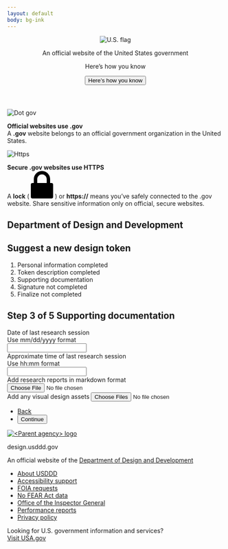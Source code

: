 ```yaml
---
layout: default
body: bg-ink
---
```


<section class="usa-banner" aria-label="Official government website">
  <div class="usa-accordion">
    <header class="usa-banner__header">
      <div class="usa-banner__inner">
        <div class="grid-col-auto">
          <img class="usa-banner__header-flag" src="{{ site.baseurl }}/assets/uswds/img/us_flag_small.png" alt="U.S. flag">
        </div>
        <div class="grid-col-fill tablet:grid-col-auto">
          <p class="usa-banner__header-text">An official website of the United States government</p>
          <p class="usa-banner__header-action" aria-hidden="true">Here’s how you know</p>
        </div>
        <button class="usa-accordion__button usa-banner__button"
          aria-expanded="false" aria-controls="gov-banner">
          <span class="usa-banner__button-text">Here’s how you know</span>
        </button>
      </div>
    </header>
    <div class="usa-banner__content usa-accordion__content" id="gov-banner">
      <div class="grid-row grid-gap-lg">
        <div class="usa-banner__guidance tablet:grid-col-6">
          <img class="usa-banner__icon usa-media-block__img" src="{{ site.baseurl }}/assets/uswds/img/icon-dot-gov.svg" role="img" alt="Dot gov">
          <div class="usa-media-block__body">
            <p>
              <strong>Official websites use .gov</strong>
              <br/>
              A <strong>.gov</strong> website belongs to an official government organization in the United States.
            </p>
          </div>
        </div>
        <div class="usa-banner__guidance tablet:grid-col-6">
          <img class="usa-banner__icon usa-media-block__img" src="{{ site.baseurl }}/assets/uswds/img/icon-https.svg" role="img" alt="Https">
          <div class="usa-media-block__body">
            <p>
              <strong>Secure .gov websites use HTTPS</strong>
              <br/>
              A <strong>lock</strong> (
<span class="icon-lock"><svg xmlns="http://www.w3.org/2000/svg" width="52" height="64" viewBox="0 0 52 64" class="usa-banner__lock-image" role="img" aria-labelledby="banner-lock-title banner-lock-description"><title id="banner-lock-title">Lock</title><desc id="banner-lock-description">A locked padlock</desc><path fill="#000000" fill-rule="evenodd" d="M26 0c10.493 0 19 8.507 19 19v9h3a4 4 0 0 1 4 4v28a4 4 0 0 1-4 4H4a4 4 0 0 1-4-4V32a4 4 0 0 1 4-4h3v-9C7 8.507 15.507 0 26 0zm0 8c-5.979 0-10.843 4.77-10.996 10.712L15 19v9h22v-9c0-6.075-4.925-11-11-11z"/></svg></span>
) or <strong>https://</strong> means you’ve safely connected to the .gov website. Share sensitive information only on official, secure websites.
            </p>
          </div>
        </div>
      </div>
    </div>
  </div>
</section>

<section class="grid-container padding-bottom-6">
  <div class="headers">
    <h1 class="text-white margin-bottom-0">Department of Design and Development</h1>
    <h2 class="text-white text-light font-sans-xl margin-top-0 text-secondary-light">Suggest a new design token</h2>
  </div>

  <div class="usa-step-indicator usa-step-indicator--counters" aria-label="progress">
    <ol class="usa-step-indicator__segments">
      <li class="usa-step-indicator__segment usa-step-indicator__segment--complete">
        <span class="usa-step-indicator__segment-label">Personal information <span class="usa-sr-only">completed</span></span>
      </li>
      <li class="usa-step-indicator__segment usa-step-indicator__segment--complete">
        <span class="usa-step-indicator__segment-label">Token description <span class="usa-sr-only">completed</span></span>
      </li>
      <li class="usa-step-indicator__segment usa-step-indicator__segment--current" aria-current="true">
        <span class="usa-step-indicator__segment-label">Supporting documentation</span>
      </li>
      <li class="usa-step-indicator__segment">
        <span class="usa-step-indicator__segment-label">Signature <span class="usa-sr-only">not completed</span></span>
      </li>
      <li class="usa-step-indicator__segment">
        <span class="usa-step-indicator__segment-label">Finalize <span class="usa-sr-only">not completed</span></span>
      </li>
      <!--
      <li class="usa-step-indicator__segment">
        <span class="usa-step-indicator__segment-label">Review and submit <span class="usa-sr-only">not completed</span></span>
      </li>
      <li class="usa-step-indicator__segment">
        <span class="usa-step-indicator__segment-label">Feedback <span class="usa-sr-only">not completed</span></span>
      </li>
      -->
    </ol>
    <div class="usa-step-indicator__header">
      <h2 class="usa-step-indicator__heading">
        <span class="usa-step-indicator__heading-counter">
          <span class="usa-sr-only">Step</span>
          <span class="usa-step-indicator__current-step">3</span>
          <span class="usa-step-indicator__total-steps">of 5</span>
        </span>
        <span class="usa-step-indicator__heading-text">Supporting documentation</span>
      </h2>
    </div>
  </div>

  <div class="padding-x-3 padding-y-5 bg-secondary-lightest radius-lg maxw-tablet">
    <div class="usa-form-group maxw-mobile">
      <label class="usa-label margin-top-0" id="appointment-date-label" for="appointment-date">Date of last research session</label>
      <div class="usa-hint" id="appointment-date-hint">Use mm/dd/yyyy format</div>
      <div class="usa-date-picker">
        <input
          class="usa-input"
          id="appointment-date"
          name="appointment-date"
          type="text"
          aria-describedby="appointment-date-label appointment-date-hint">
      </div>
    </div>
    <div class="usa-form-group">
      <label class="usa-label" id="appointment-time-label" for="appointment-time">Approximate time of last research session</label>
      <div class="usa-hint" id="appointment-time-hint">Use hh:mm format</div>
      <div class="usa-time-picker">
        <input class="usa-input" id="appointment-time" name="appointment-time" type="text" aria-describedby="appointment-time-label appointment-time-hint">
      </div>
    </div>
    <div class="usa-form-group">
      <label class="usa-label" for="file-input-rr">Add research reports in markdown format</label>
      <input id="file-input-rr"
        class="usa-file-input"
        type="file"
        name="file-input-rr"
        />
    </div>
    <div class="usa-form-group">
      <label class="usa-label" for="file-input-visual">Add any visual design assets</label>
      <input id="file-input-visual"
        class="usa-file-input"
        type="file"
        name="file-input-visual"
        multiple
        />
    </div>
  </div>

  <ul class="usa-button-group margin-top-3">
    <li class="usa-button-group__item">
      <a href="#" class="usa-button usa-button--inverse usa-button--outline">Back</a>
    </li>
    <li class="usa-button-group__item">
      <button class="usa-button">Continue</button>
    </li>
  </ul>

</section>

<div class="usa-identifier">
  <section
    class="usa-identifier__section usa-identifier__section--masthead"
    aria-label="Agency identifier">
    <div class="usa-identifier__container"><div class="usa-identifier__logos">
        <a href="javascript:void(0);" class="usa-identifier__logo">
          <img
            class="usa-identifier__logo-img"
            src="{{ site.baseurl }}/assets/uswds/img/circle-gray-20.svg"
            alt="&lt;Parent agency&gt; logo"
            role="img">
        </a></div><div class="usa-identifier__identity" aria-label="Agency description">
        <p class="usa-identifier__identity-domain">design.usddd.gov</p>
        <p class="usa-identifier__identity-disclaimer">An official website of the <a href="javascript:void(0);">Department of Design and Development</a></p>
      </div>
    </div>
  </section>
  <nav class="usa-identifier__section usa-identifier__section--required-links" aria-label="Important links">
    <div class="usa-identifier__container">
      <ul class="usa-identifier__required-links-list">
        <li class="usa-identifier__required-links-item">
          <a href="javascript:void(0);" class="usa-identifier__required-link">About USDDD</a>
        </li>
        <li class="usa-identifier__required-links-item">
          <a href="javascript:void(0);"
            class="usa-identifier__required-link">Accessibility support</a>
        </li>
        <li class="usa-identifier__required-links-item">
          <a href="javascript:void(0);"
            class="usa-identifier__required-link usa-link">FOIA requests</a>
        </li>
        <li class="usa-identifier__required-links-item">
          <a href="javascript:void(0);"
            class="usa-identifier__required-link usa-link">No FEAR Act data</a>
        </li>
        <li class="usa-identifier__required-links-item">
          <a href="javascript:void(0);" class="usa-identifier__required-link usa-link">Office of the Inspector General</a>
        </li>
        <li class="usa-identifier__required-links-item">
          <a href="javascript:void(0);" class="usa-identifier__required-link usa-link">Performance reports</a>
        </li>
        <li class="usa-identifier__required-links-item">
          <a href="javascript:void(0);" class="usa-identifier__required-link usa-link">Privacy policy</a>
        </li>
      </ul>
    </div>
  </nav>
  <section class="usa-identifier__section usa-identifier__section--usagov" aria-label="U.S. government information and services">
    <div class="usa-identifier__container">
      <div class="usa-identifier__usagov-description">Looking for U.S. government information and services?</div>
      <a href="https://www.usa.gov/" class="usa-link">Visit USA.gov</a>
    </div>
  </section>
</div>
